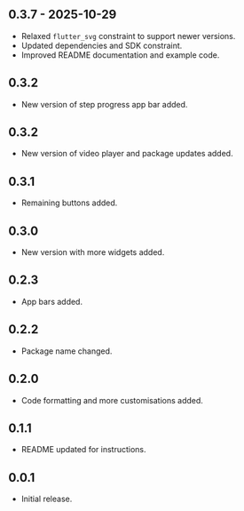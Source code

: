## 0.3.7 - 2025-10-29
- Relaxed `flutter_svg` constraint to support newer versions.
- Updated dependencies and SDK constraint.
- Improved README documentation and example code.

## 0.3.2
- New version of step progress app bar added.

## 0.3.2
- New version of video player and package updates added.

## 0.3.1
- Remaining buttons added.

## 0.3.0
- New version with more widgets added.

## 0.2.3
- App bars added.

## 0.2.2
- Package name changed.

## 0.2.0
- Code formatting and more customisations added.

## 0.1.1
- README updated for instructions.

## 0.0.1
- Initial release.
